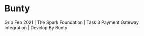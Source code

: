 # Bunty
Grip Feb 2021 | The Spark Foundation | Task 3 Payment Gateway Integration | Develop By Bunty
